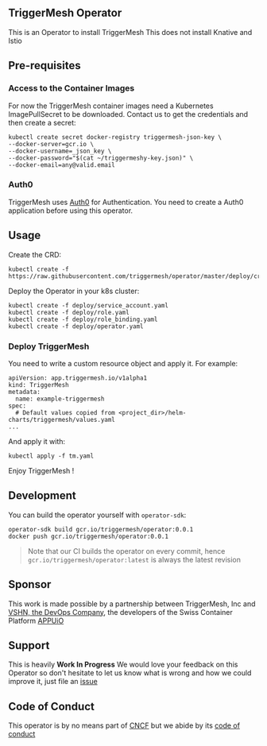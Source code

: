 ## TriggerMesh Operator

This is an Operator to install TriggerMesh
This does not install Knative and Istio

## Pre-requisites

### Access to the Container Images

For now the TriggerMesh container images need a Kubernetes ImagePullSecret to be downloaded. Contact us to get the credentials and then create a secret:

```
kubectl create secret docker-registry triggermesh-json-key \
--docker-server=gcr.io \
--docker-username=_json_key \
--docker-password="$(cat ~/triggermeshy-key.json)" \
--docker-email=any@valid.email
```

### Auth0

TriggerMesh uses [Auth0](https://auth0.com/) for Authentication. You need to create a Auth0 application before using this operator.

## Usage

Create the CRD:

```
kubectl create -f https://raw.githubusercontent.com/triggermesh/operator/master/deploy/crds/app_v1alpha1_triggermesh_crd.yaml
```

Deploy the Operator in your k8s cluster:

```
kubectl create -f deploy/service_account.yaml
kubectl create -f deploy/role.yaml
kubectl create -f deploy/role_binding.yaml
kubectl create -f deploy/operator.yaml
```

### Deploy TriggerMesh

You need to write a custom resource object and apply it. For example:

```
apiVersion: app.triggermesh.io/v1alpha1
kind: TriggerMesh
metadata:
  name: example-triggermesh
spec:
  # Default values copied from <project_dir>/helm-charts/triggermesh/values.yaml
...
```

And apply it with:

```
kubectl apply -f tm.yaml
```

Enjoy TriggerMesh !

## Development

You can build the operator yourself with `operator-sdk`:

```
operator-sdk build gcr.io/triggermesh/operator:0.0.1
docker push gcr.io/triggermesh/operator:0.0.1
```

> Note that our CI builds the operator on every commit, hence `gcr.io/triggermesh/operator:latest` is always the latest revision

## Sponsor

This work is made possible by a partnership between TriggerMesh, Inc and [VSHN, the DevOps Company](https://vshn.ch/), the developers of the Swiss Container Platform [APPUiO](https://www.appuio.ch/)

## Support

This is heavily **Work In Progress** We would love your feedback on this Operator so don't hesitate to let us know what is wrong and how we could improve it, just file an [issue](https://github.com/triggermesh/aktion/issues/new)

## Code of Conduct

This operator is by no means part of [CNCF](https://www.cncf.io/) but we abide by its [code of conduct](https://github.com/cncf/foundation/blob/master/code-of-conduct.md)

